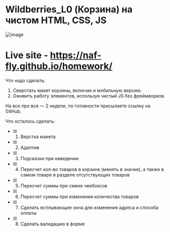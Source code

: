 # Wildberries_L0 (Корзина) на чистом  HTML, CSS, JS
![image](https://user-images.githubusercontent.com/53238795/204395947-b7f2118f-3ee5-477a-98ed-5f8ce14d94d4.png)


# Live site - https://naf-fly.github.io/homework/
Что надо сделать:
1. Сверстать макет корзины, включая и мобильную версию.
2. Оживить работу элементов, используя чистый JS без фреймворков.

На все про все — 2 недели, по готовности присылаете ссылку на GitHub.

Что осталось сделать:
- [x] 1. Верстка макета
- [x] 2. Адаптив
- [x] 3) Подсказки при наведении
- [x] 4) Пересчет кол-во товаров в корзине (менять в значке), а также в самом товаре в разделе отсутствующих товаров
- [x] 5) Пересчет суммы при смене чекбоксов
- [x] 6) Пересчет суммы при изменении количества товаров 
- [x] 7) Сделать всплывающие окна для изменения адреса и способа оплаты
- [x] 8) Сделать валидацию в форме
